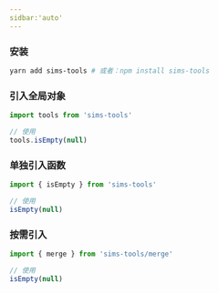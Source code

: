 ```yaml
---
sidbar:'auto'
---
```


### 安装

``` bash
yarn add sims-tools # 或者：npm install sims-tools
```

### 引入全局对象
``` ts
import tools from 'sims-tools'

// 使用
tools.isEmpty(null)
```

### 单独引入函数
``` ts
import { isEmpty } from 'sims-tools'

// 使用
isEmpty(null)
```

### 按需引入
``` ts
import { merge } from 'sims-tools/merge'

// 使用
isEmpty(null)
```

